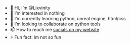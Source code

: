 - 👋 Hi, I’m @Lixvinity
- 👀 I’m interested in nothing
- 🌱 I’m currently learning python, unreal engine, html/css
- 💞️ I’m looking to collaborate on python tools
- 📫 How to reach me [socials on my website](https://lixxie.xyz/)
- ⚡ Fun fact: im not so fun

<!---
Lixvinity/Lixvinity is a ✨ special ✨ repository because its `README.md` (this file) appears on your GitHub profile.
You can click the Preview link to take a look at your changes.
--->
